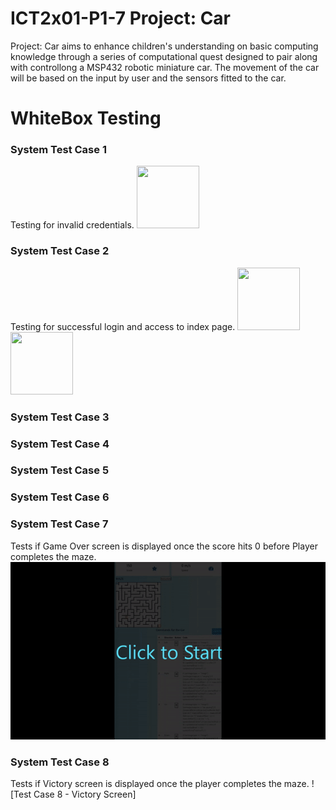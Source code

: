 # ICT2x01-P1-7 Project: Car
Project: Car aims to enhance children's understanding on basic computing knowledge through a series of computational quest designed to pair along with controllong a MSP432 robotic miniature car. The movement of the car will be based on the input by user and the sensors fitted to the car. 


# WhiteBox Testing
### System Test Case 1
Testing for invalid credentials. 
<img src="https://user-images.githubusercontent.com/75107062/144883930-5eeda14a-4c35-451f-bb92-00b57921f720.png" width="100" height="100">

### System Test Case 2
Testing for successful login and access to index page.
<img src="https://user-images.githubusercontent.com/75107062/144883973-17f9b5b6-2008-4d22-bdac-9c61785e4f7f.png" width="100" height="100">
<img src="https://user-images.githubusercontent.com/75107062/144883982-42bc9e19-5fe2-4231-a06d-24c7a263221c.png" width="100" height="100">


### System Test Case 3
### System Test Case 4
### System Test Case 5
### System Test Case 6
### System Test Case 7
Tests if Game Over screen is displayed once the score hits 0 before Player completes the maze.
![Test Case 7 - Gameover Screen](/testcases/gameover.gif)
### System Test Case 8
Tests if Victory screen is displayed once the player completes the maze.
![Test Case 8 - Victory Screen]
